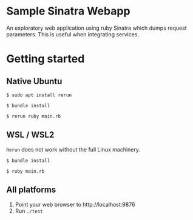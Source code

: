 # Sample Sinatra Webapp

An exploratory web application using ruby Sinatra which dumps request parameters.
This is useful when integrating services.


# Getting started
## Native Ubuntu

```
$ sudo apt install rerun

$ bundle install

$ rerun ruby main.rb
````

## WSL / WSL2
`Rerun` does not work without the full Linux machinery.
```
$ bundle install

$ ruby main.rb
````

## All platforms
1. Point your web browser to http://localhost:9876
2. Run `./test`
